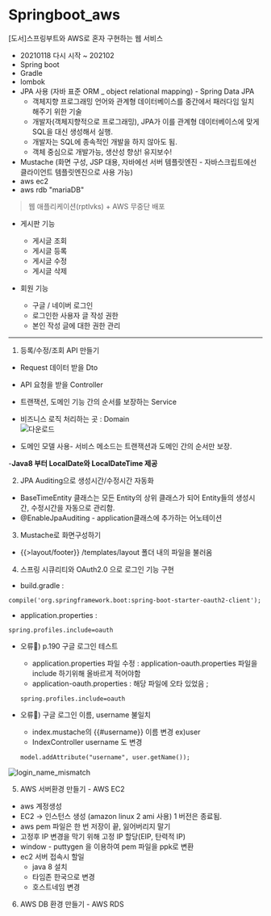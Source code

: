 # Springboot_aws
[도서]스프링부트와 AWS로 혼자 구현하는 웹 서비스

- 20210118 다시 시작 ~ 202102 
- Spring boot
- Gradle
- lombok
- JPA 사용 (자바 표준 ORM _ object relational mapping) - Spring Data JPA
  - 객체지향 프로그래밍 언어와 관계형 데이터베이스를 중간에서 패러다임 일치 해주기 위한 기술 
  - 개발자(객체지향적으로 프로그래밍), JPA가 이를 관계형 데이터베이스에 맞게 SQL을 대신 생성해서 실행.
  - 개발자는 SQL에 종속적인 개발을 하지 않아도 됨. 
  - 객체 중심으로 개발가능, 생산성 향상! 유지보수!
 - Mustache (화면 구성, JSP 대용, 자바에선 서버 템플릿엔진 - 자바스크립트에선 클라이언트 템플릿엔진으로 사용 가능)
 - aws ec2
 - aws rdb "mariaDB"
  
  
 > 웹 애플리케이션(rptlvks) + AWS 무중단 배포 
 - 게시판 기능 
   - 게시글 조회
   - 게시글 등록
   - 게시글 수정
   - 게시글 삭제
   
 - 회원 기능 
   - 구글 / 네이버 로그인
   - 로그인한 사용자 글 작성 권한
   - 본인 작성 글에 대한 권한 관리


---
1) 등록/수정/조회 API 만들기
- Request 데이터 받을 Dto
- API 요청을 받을 Controller
- 트랜잭션, 도메인 기능 간의 순서를 보장하는 Service

- 비즈니스 로직 처리하는 곳 : Domain <br>
![다운로드](https://user-images.githubusercontent.com/48319693/105595433-c5ed9b80-5dd6-11eb-8bb3-eff7c480ab71.png)
    
- 도메인 모델 사용- 서비스 메소드는 트랜잭션과 도메인 간의 순서만 보장.

-<b>Java8 부터 LocalDate와 LocalDateTime 제공</b>


2) JPA Auditing으로 생성시간/수정시간 자동화
- BaseTimeEntity 클래스는 모든 Entity의 상위 클래스가 되어 Entity들의 생성시간, 수정시간을 자동으로 관리함.
- @EnableJpaAuditing - application클래스에 추가하는 어노테이션 


3) Mustache로 화면구성하기 
- {{>layout/footer}} /templates/layout 폴더 내의 파일을 불러옴 


4) 스프링 시큐리티와 OAuth2.0 으로 로그인 기능 구현 
- build.gradle : 
~~~
compile('org.springframework.boot:spring-boot-starter-oauth2-client');
~~~
- application.properties :
~~~
spring.profiles.include=oauth
~~~

- 오류📌) p.190 구글 로그인 테스트 
  - application.properties 파일 수정 : application-oauth.properties 파일을 include 하기위해 올바르게 적어야함
  - application-oauth.properties : 해당 파일에 오타 있었음 ;

  ~~~
  spring.profiles.include=oauth
  ~~~
   

- 오류📌) 구글 로그인 이름, username 불일치
  - index.mustache의 {{#username}} 이름 변경 ex)user 
  - IndexController username 도 변경 
  ~~~
  model.addAttribute("username", user.getName());
  ~~~

![login_name_mismatch](https://user-images.githubusercontent.com/48319693/106185415-279e7300-61e6-11eb-9292-ad54bcda906c.jpg)




5) AWS 서버환경 만들기 - AWS EC2
  - aws 계정생성
  - EC2 -> 인스턴스 생성 (amazon linux 2 ami 사용) 1 버전은 종료됨.
  - aws pem 파일은 한 번 저장이 끝, 잃어버리지 말기 
  - 고정후 IP 변경을 막기 위해 고정 IP 할당(EIP, 탄력적 IP)
  - window - puttygen 을 이용하여 pem 파일을 ppk로 변환
  - ec2 서버 접속시 할일 
    - java 8 설치 
    - 타임존 한국으로 변경
    - 호스트네임 변경 


6) AWS DB 환경 만들기 - AWS RDS
